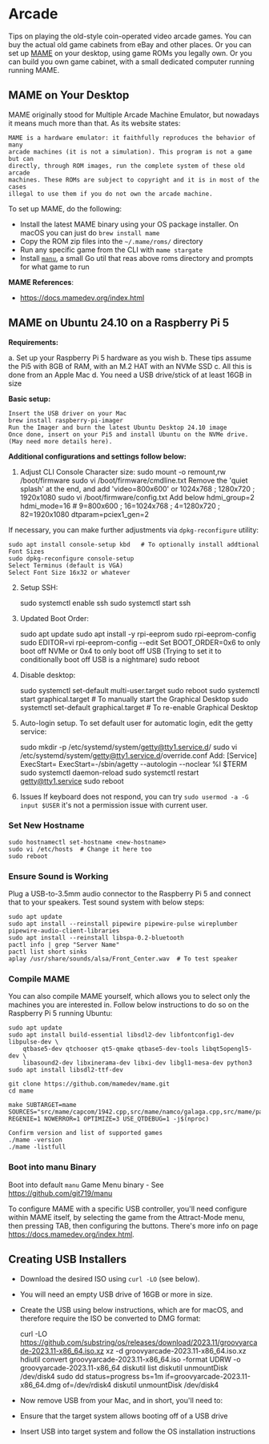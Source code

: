 # Arcade
Tips on playing the old-style coin-operated video arcade games. You can buy the actual old game cabinets from eBay and other places. Or you can set up [MAME](https://en.wikipedia.org/wiki/MAME) on your desktop, using game ROMs you legally own. Or you can build you own game cabinet, with a small dedicated computer running running MAME.

## MAME on Your Desktop
MAME originally stood for Multiple Arcade Machine Emulator, but nowadays it means much more than that. As its website states: 

    MAME is a hardware emulator: it faithfully reproduces the behavior of many
    arcade machines (it is not a simulation). This program is not a game but can
    directly, through ROM images, run the complete system of these old arcade
    machines. These ROMs are subject to copyright and it is in most of the cases
    illegal to use them if you do not own the arcade machine.

To set up MAME, do the following:
- Install the latest MAME binary using your OS package installer. On macOS you can just do `brew install mame`
- Copy the ROM zip files into the `~/.mame/roms/` directory
- Run any specific game from the CLI with `mame stargate`
- Install [`manu`](https://github.com/git719/manu), a small Go util that reas above roms directory and prompts for what game to run 

**MAME References**:
- <https://docs.mamedev.org/index.html>


## MAME on Ubuntu 24.10 on a Raspberry Pi 5 

**Requirements:** 

a. Set up your Raspberry Pi 5 hardware as you wish
b. These tips assume the Pi5 with 8GB of RAM, with an M.2 HAT with an NVMe SSD
c. All this is done from an Apple Mac
d. You need a USB drive/stick of at least 16GB in size

**Basic setup:** 
    
    Insert the USB driver on your Mac
    brew install raspberry-pi-imager
    Run the Imager and burn the latest Ubuntu Desktop 24.10 image
    Once done, insert on your Pi5 and install Ubuntu on the NVMe drive. (May need more details here).

**Additional configurations and settings follow below:** 

1. Adjust CLI Console Character size: 
    sudo mount -o remount,rw /boot/firmware
    sudo vi /boot/firmware/cmdline.txt
    Remove the 'quiet splash' at the end, and add 'video=800x600' or 1024x768 ; 1280x720 ; 1920x1080
    sudo vi /boot/firmware/config.txt
    Add below
    hdmi_group=2
    hdmi_mode=16  # 9=800x600 ; 16=1024x768 ; 4=1280x720 ; 82=1920x1080
    dtparam=pciex1_gen=2

If necessary, you can make further adjustments via `dpkg-reconfigure` utility: 

    sudo apt install console-setup kbd   # To optionally install addtional Font Sizes
    sudo dpkg-reconfigure console-setup
    Select Terminus (default is VGA)
    Select Font Size 16x32 or whatever

2. Setup SSH: 

    sudo systemctl enable ssh
    sudo systemctl start ssh

3. Updated Boot Order: 

    sudo apt update
    sudo apt install -y rpi-eeprom
    sudo rpi-eeprom-config
    sudo EDITOR=vi rpi-eeprom-config --edit
    Set BOOT_ORDER=0x6 to only boot off NVMe or 0x4 to only boot off USB
    (Trying to set it to conditionally boot off USB is a nightmare)
    sudo reboot

4. Disable desktop: 

    sudo systemctl set-default multi-user.target
    sudo reboot
    sudo systemctl start graphical.target        # To manually start the Graphical Desktop
    sudo systemctl set-default graphical.target  # To re-enable Graphical Desktop

5. Auto-login setup. To set default user for automatic login, edit the getty service: 

    sudo mkdir -p /etc/systemd/system/getty@tty1.service.d/
    sudo vi /etc/systemd/system/getty@tty1.service.d/override.conf
    Add:
    [Service]
    ExecStart=
    ExecStart=-/sbin/agetty --autologin <USERNAME> --noclear %I $TERM
    sudo systemctl daemon-reload
    sudo systemctl restart getty@tty1.service
    sudo reboot

6. Issues
If keyboard does not respond, you can try `sudo usermod -a -G input $USER` it's not a permission issue with current user.

### Set New Hostname

    sudo hostnamectl set-hostname <new-hostname>
    sudo vi /etc/hosts  # Change it here too
    sudo reboot

### Ensure Sound is Working

Plug a USB-to-3.5mm audio connector to the Raspberry Pi 5 and connect that to your speakers. Test sound system with below steps: 

    sudo apt update
    sudo apt install --reinstall pipewire pipewire-pulse wireplumber pipewire-audio-client-libraries
    sudo apt install --reinstall libspa-0.2-bluetooth
    pactl info | grep "Server Name"
    pactl list short sinks
    aplay /usr/share/sounds/alsa/Front_Center.wav  # To test speaker

### Compile MAME

You can also compile MAME yourself, which allows you to select only the machines you are interested in. Follow below instructions to do so on the Raspberry Pi 5 running Ubuntu:  

    sudo apt update
    sudo apt install build-essential libsdl2-dev libfontconfig1-dev libpulse-dev \
        qtbase5-dev qtchooser qt5-qmake qtbase5-dev-tools libqt5opengl5-dev \
        libasound2-dev libxinerama-dev libxi-dev libgl1-mesa-dev python3
    sudo apt install libsdl2-ttf-dev

    git clone https://github.com/mamedev/mame.git
    cd mame

    make SUBTARGET=mame SOURCES="src/mame/capcom/1942.cpp,src/mame/namco/galaga.cpp,src/mame/pacman/pacman.cpp,src/mame/midway/williams.cpp" REGENIE=1 NOWERROR=1 OPTIMIZE=3 USE_QTDEBUG=1 -j$(nproc)

    Confirm version and list of supported games
    ./mame -version
    ./mame -listfull

### Boot into manu Binary

Boot into default `manu` Game Menu binary - See <https://github.com/git719/manu>

To configure MAME with a specific USB controller, you'll need configure within MAME itself, by selecting the game from the Attract-Mode menu, then pressing TAB, then configuring the buttons. There's more info on page <https://docs.mamedev.org/index.html>.


## Creating USB Installers

* Download the desired ISO using `curl -LO` (see below).
* You will need an empty USB drive of 16GB or more in size.
* Create the USB using below instructions, which are for macOS, and therefore require the ISO be converted to DMG format: 

    curl -LO https://github.com/substring/os/releases/download/2023.11/groovyarcade-2023.11-x86_64.iso.xz
    xz -d groovyarcade-2023.11-x86_64.iso.xz
    hdiutil convert groovyarcade-2023.11-x86_64.iso -format UDRW -o groovyarcade-2023.11-x86_64
    diskutil list 
    diskutil unmountDisk /dev/disk4
    sudo dd status=progress bs=1m if=groovyarcade-2023.11-x86_64.dmg of=/dev/rdisk4
    diskutil unmountDisk /dev/disk4

- Now remove USB from your Mac, and in short, you'll need to:

- Ensure that the target system allows booting off of a USB drive
- Insert USB into target system and follow the OS installation instructions

